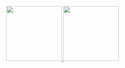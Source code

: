 <div>
  <a href="https://github.com/Jefferson-devs">
  <img height="150em" src="https://github-readme-stats.vercel.app/api?username=eduardo-nedel&show_icons=true&theme=dark&include_all_commits=true&count_private=true"/>
  <img height="150em" src="https://github-readme-stats.vercel.app/api/top-langs/?username=eduardo-nedel&layout=compact&include_all_commits=true&count_private=true&theme=dark&hide=java"/>
</div>
